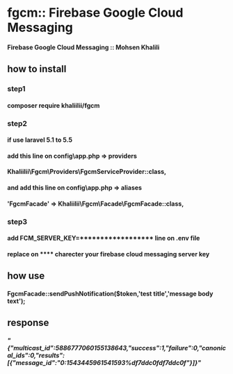 # fgcm:: Firebase Google Cloud Messaging
#### Firebase Google Cloud Messaging :: Mohsen Khalili

## how to install
### step1

#### composer require khaliilii/fgcm

### step2

#### if use laravel 5.1 to 5.5

#### add this line on config\app.php => providers
 
#### Khaliilii\Fgcm\Providers\FgcmServiceProvider::class,

#### and add this line on config\app.php => aliases

#### 'FgcmFacade' => Khaliilii\Fgcm\Facade\FgcmFacade::class,


### step3

#### add FCM_SERVER_KEY=****************** line on .env file

#### replace on **** charecter your firebase cloud messaging server key


## how use

#### FgcmFacade::sendPushNotification($token,'test title','message body text');

## response
##### "{"multicast_id":5886777060155138643,"success":1,"failure":0,"canonical_ids":0,"results":[{"message_id":"0:1543445961541593%df7ddc0fdf7ddc0f"}]}"
